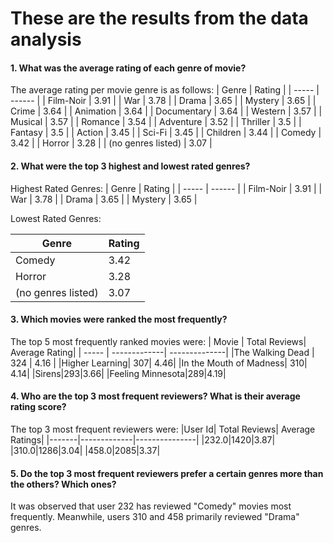 # These are the results from the data analysis


#### 1. What was the average rating of each genre of movie?

The average rating per movie genre is as follows:
| Genre | Rating |
| ----- | ------ |
| Film-Noir | 3.91 |
| War | 3.78 |
| Drama | 3.65 |
| Mystery | 3.65 |
| Crime | 3.64 |
| Animation | 3.64 |
| Documentary | 3.64 |
| Western | 3.57 |
| Musical | 3.57 |
| Romance | 3.54 |
| Adventure | 3.52 |
| Thriller | 3.5 |
| Fantasy | 3.5 |
| Action | 3.45 |
| Sci-Fi | 3.45 |
| Children | 3.44 |
| Comedy | 3.42 |
| Horror | 3.28 |
| (no genres listed) | 3.07 |


#### 2. What were the top 3 highest and lowest rated genres? 

Highest Rated Genres:
| Genre | Rating |
| ----- | ------ |
| Film-Noir | 3.91 |
| War | 3.78 |
| Drama | 3.65 |
| Mystery | 3.65 |

Lowest Rated Genres:

| Genre | Rating |
| ----- | ------ |
| Comedy | 3.42 |
| Horror | 3.28 |
| (no genres listed) | 3.07 |


#### 3. Which movies were ranked the most frequently? 

The top 5 most frequently ranked movies were:
| Movie | Total Reviews| Average Rating|
| ----- | -------------| --------------|
|The Walking Dead | 324 | 4.16 |
|Higher Learning| 307| 4.46|
|In the Mouth of Madness| 310| 4.14|
|Sirens|293|3.66|
|Feeling Minnesota|289|4.19|


#### 4. Who are the top 3 most frequent reviewers? What is their average rating score? 

The top 3 most frequent reviewers were:
|User Id| Total Reviews| Average Ratings|
|-------|-------------|---------------|
|232.0|1420|3.87|
|310.0|1286|3.04|
|458.0|2085|3.37|


#### 5. Do the top 3 most frequent reviewers prefer a certain genres more than the others? Which ones? 

It was observed that user 232 has reviewed "Comedy" movies most frequently. Meanwhile, users 310 and 458 primarily reviewed "Drama" genres.
